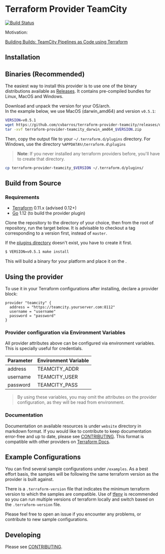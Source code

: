 Terraform Provider TeamCity
==================
[![Build Status](https://travis-ci.com/cvbarros/terraform-provider-teamcity.svg?branch=master)](https://travis-ci.com/cvbarros/terraform-provider-teamcity)

Motivation:

[Building Builds: TeamCity Pipelines as Code using Terraform](https://cvbarros.io/2018/11/building-builds---teamcity-pipelines-as-code-using-terraform/)

Installation
------------

## Binaries (Recommended)
The easiest way to install this provider is to use one of the binary distributions available as 
[Releases](https://github.com/cvbarros/terraform-provider-teamcity/releases). 
It contains pre-compiled bundles for Linux, MacOS and Windows.

Download and unpack the version for your OS/arch.  
In the example below, we use MacOS (darwin_amd64) and version `v0.5.1`:

```bash
VERSION=v0.5.1
wget https://github.com/cvbarros/terraform-provider-teamcity/releases/download/$VERSION/terraform-provider-teamcity_darwin_amd64_$VERSION.zip
tar -xvf terraform-provider-teamcity_darwin_amd64_$VERSION.zip 
```

Then, copy the output file to your `~/.terraform.d/plugins` directory. 
For Windows, use the directory `%APPDATA%\terraform.d\plugins`

> **Note**: If you never installed any terraform providers before, you'll have to create that directory.

```bash
cp terraform-provider-teamcity_$VERSION ~/.terraform.d/plugins/
``` 

## Build from Source

### Requirements
-	[Terraform](https://www.terraform.io/downloads.html) 0.11.x (advised 0.12+)
-	[Go](https://golang.org/doc/install) 1.12 (to build the provider plugin)


Clone the repository to the directory of your choice, then from the root of repository, run the target below.
It is advisable to checkout a tag corresponding to a version first, instead of `master`.

If the [plugins directory](https://www.terraform.io/docs/plugins/basics.html#installing-plugins) doesn't exist, you have to create it first.

```bash
$ VERSION=v0.5.1 make install
```
This will build a binary for your platform and place it on the . 

Using the provider
----------------------
To use it in your Terraform configurations after installing, declare a provider block:

```hcl-terraform
provider "teamcity" {
  address = "https://teamcity.yourserver.com:8112"
  username = "username"
  password = "password"
}
```

### Provider configuration via Environment Variables
All provider attributes above can be configured via environment variables. This is specially useful for credentials.

| Parameter | Environment Variable |
|-----------|----------------------|
| address   | TEAMCITY_ADDR        |
| username  | TEAMCITY_USER        |
| password  | TEAMCITY_PASS        |

> By using these variables, you may omit the attributes on the provider configuration, as they will be read from environment.

### Documentation

Documentation on available resources is under `website` directory in markdown format. 
If you would like to contribute to keep documentation error-free and up to date, please see [CONTRIBUTING](CONTRIBUTING.MD#).
This format is compatible with other providers on [Terraform Docs](https://www.terraform.io/docs/providers/index.html).

Example Configurations
----------------------
You can find several sample configurations under `/examples`. As a best effort basis, the samples will be following 
the same terraform version as the provider is built against.  

There is a `.terraform-version` file that indicates the 
minimum terraform version to which the samples are compatible. Use of [tfenv](https://github.com/tfutils/tfenv) is recommended so you can run multiple
versions of terraform locally and switch based on the `.terraform-version` file.  

Please feel free to open an issue if you encounter any problems, or contribute to new sample configurations.

Developing
---------------------------

Please see [CONTRIBUTING](CONTRIBUTING.MD#developing).
